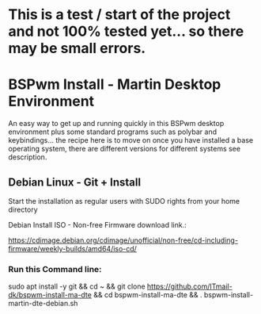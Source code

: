 # This is a test / start of the project and not 100% tested yet... so there may be small errors.


# BSPwm Install - Martin Desktop Environment
An easy way to get up and running quickly in this BSPwm desktop environment plus some standard programs such as polybar and keybindings... the recipe here is to move on once you have installed a base operating system, there are different versions for different systems see description.


## Debian Linux - Git + Install
Start the installation as regular users with SUDO rights from your home directory

Debian Install ISO - Non-free Firmware download link.: 

https://cdimage.debian.org/cdimage/unofficial/non-free/cd-including-firmware/weekly-builds/amd64/iso-cd/


### Run this Command line:

sudo apt install -y git && cd ~ && git clone https://github.com/ITmail-dk/bspwm-install-ma-dte && cd bspwm-install-ma-dte && . bspwm-install-martin-dte-debian.sh
